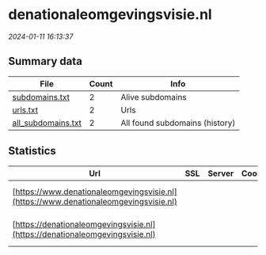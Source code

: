 # denationaleomgevingsvisie.nl
*2024-01-11 16:13:37*
## Summary data
| File       | Count | Info |
|------------|-------|------|
|[subdomains.txt](/data/denationaleomgevingsvisie.nl/subdomains.txt)|2|Alive subdomains|
|[urls.txt](/data/denationaleomgevingsvisie.nl/urls.txt)|2|Urls|
|[all_subdomains.txt](/data/denationaleomgevingsvisie.nl/all_subdomains.txt)|2|All found subdomains (history)|
## Statistics
| Url | SSL | Server | Cookie | HSTS | CSP | XFO | XXP | RP | Tech |Title |
|------------|-------|------|------|------|------|------|------|------|------|------|
|[https://www.denationaleomgevingsvisie.nl](https://www.denationaleomgevingsvisie.nl)| || |:white_check_mark: |:warning: |:white_check_mark: |:white_check_mark: |:white_check_mark: |HSTS Microsoft A...|Object moved|
|[https://denationaleomgevingsvisie.nl](https://denationaleomgevingsvisie.nl)| || |:white_check_mark: |:warning: |:white_check_mark: |:white_check_mark: |:white_check_mark: |HSTS Microsoft A...|Object moved|